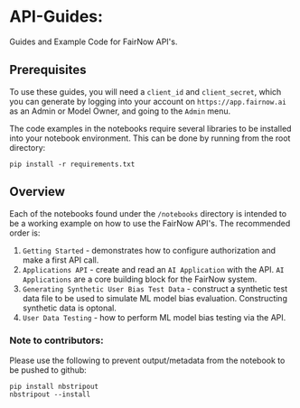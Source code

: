# API-Guides:
Guides and Example Code for FairNow API's.

## Prerequisites 
To use these guides, you will need a `client_id` and `client_secret`, which you can generate by logging into your account on `https://app.fairnow.ai` as an Admin or Model Owner, and going to the `Admin` menu.

The code examples in the notebooks require several libraries to be installed into your notebook environment.
This can be done by running from the root directory:

```pip install -r requirements.txt```

## Overview

Each of the notebooks found under the `/notebooks` directory is intended to be a working example on how to 
use the FairNow API's.  The recommended order is:

   1.  `Getting Started` - demonstrates how to configure authorization and make a first API call.
   2.  `Applications API` - create and read an `AI Application` with the API.  `AI Applications` are a core building block for the FairNow system.
   3.  `Generating Synthetic User Bias Test Data`  - construct a synthetic test data file to be used to simulate ML model bias evaluation.  Constructing synthetic data is optonal.
   4.  `User Data Testing` - how to perform ML model bias testing via the API.  


### Note to contributors:
Please use the following to prevent output/metadata from the notebook to be pushed to github:

```agsl
pip install nbstripout
nbstripout --install
```
